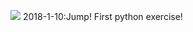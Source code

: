 ![](https://drive.google.com/uc?export=view&id=1LZ51tRjOokwnJTnr-8kpVTFJpdhv1Y8X)
2018-1-10:Jump!
First python exercise!